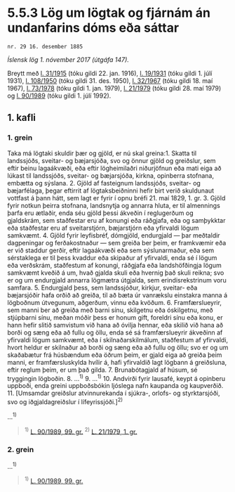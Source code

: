 # 5.5.3 Lög um lögtak og fjárnám án undanfarins dóms eða sáttar

`nr. 29 16. desember 1885`

_Íslensk lög 1. nóvember 2017 (útgáfa 147)._

Breytt með
[l. 31/1915](https://althingi.is/altext/stjt/1915.031.html) (tóku gildi 22. jan. 1916),
[l. 19/1931](https://althingi.is/altext/stjtnr.html#1931019) (tóku gildi 1. júlí 1931),
[l. 108/1950](https://althingi.is/altext/stjtnr.html#1950108) (tóku gildi 31. des. 1950),
[l. 32/1967](https://althingi.is/altext/stjtnr.html#1967032) (tóku gildi 18. maí 1967),
[l. 73/1978](https://althingi.is/altext/stjtnr.html#1978073) (tóku gildi 1. jan. 1979),
[l. 21/1979](https://althingi.is/altext/stjtnr.html#1979021) (tóku gildi 28. maí 1979) og
[l. 90/1989](https://althingi.is/altext/stjt/1989.090.html) (tóku gildi 1. júlí 1992).

## 1. kafli

### 1. grein

Taka má lögtaki skuldir þær og gjöld, er nú skal greina:1. Skatta til landssjóðs, sveitar- og bæjarsjóða, svo og önnur gjöld og greiðslur, sem eftir beinu lagaákvæði, eða eftir lögheimilaðri niðurjöfnun eða mati eiga að lúkast til landssjóðs, sveitar- og bæjarsjóða, kirkna, opinberra stofnana, embætta og sýslana.
2. Gjöld af fasteignum landssjóðs, sveitar- og bæjarfélaga, þegar eftirrit af lögtaksbeiðninni hefir birt verið skuldunaut vottfast á þann hátt, sem lagt er fyrir í opnu bréfi 21. maí 1829, 1. gr.
3. Gjöld fyrir notkun þeirra stofnana, landsnytja og annarra hluta, er til almennings þarfa eru ætlaðir, enda séu gjöld þessi ákveðin í reglugerðum og gjaldskrám, sem staðfestar eru af konungi eða ráðgjafa, eða og samþykktar eða staðfestar eru af sveitarstjórn, bæjarstjórn eða yfirvaldi lögum samkvæmt.
4. Gjöld fyrir leyfisbréf, dómgjöld, endurgjald — þar meðtaldir dagpeningar og ferðakostnaður — sem greiða ber þeim, er framkvæmir eða er við staddur gerðir, eftir lagaákvæði eða sem sýslunarmaður, eða sem sérstaklega er til þess kvaddur eða skipaður af yfirvaldi, enda sé í lögum eða verðskrám, staðfestum af konungi, ráðgjafa eða landshöfðingja lögum samkvæmt kveðið á um, hvað gjalda skuli eða hvernig það skuli reikna; svo er og um endurgjald annarra lögmætra útgjalda, sem erindisrekstrinum voru samfara.
5. Endurgjald þess, sem landssjóður, kirkjur, sveitar- eða bæjarsjóðir hafa orðið að greiða, til að bæta úr vanrækslu einstakra manna á lögboðnum útvegunum, aðgerðum, vinnu eða kvöðum.
6. Framfærslueyrir, sem manni ber að greiða með barni sínu, skilgetnu eða óskilgetnu, með stjúpbarni sínu, meðan móðir þess er honum gift, foreldri sínu eða konu, er hann hefir slitið samvistum við hana að óvilja hennar, eða skilið við hana að borði og sæng eða að fullu og öllu, enda sé sá framfærslueyrir ákveðinn af yfirvaldi lögum samkvæmt, eða í skilnaðarskilmálum, staðfestum af yfirvaldi, hvort heldur er skilnaður að borði og sæng eða að fullu og öllu; svo er og um skaðabætur frá húsbændum eða öðrum þeim, er gjald eiga að greiða þeim manni, er framfærsluskylda hvílir á, hafi yfirvaldið lagt lögbann á greiðsluna, eftir reglum þeim, er um það gilda.
7. Brunabótagjald af húsum, sé tryggingin lögboðin.
8. …<sup>1)</sup> 
9. …<sup>1)</sup> 
10. Andvirði fyrir lausafé, keypt á opinberu uppboði, enda greini uppboðsbókin ljóslega nafn kaupanda og kaupverðið.
11. [Umsamdar greiðslur atvinnurekanda í sjúkra-, orlofs- og styrktarsjóði, svo og iðgjaldagreiðslur í lífeyrissjóði.]<sup>2)</sup> 

…<sup>1)</sup> 

> <sup>1)</sup> [L. 90/1989, 99. gr.](https://althingi.is/altext/stjt/1989.090.html#G99) <sup>2)</sup> [L. 21/1979, 1. gr.](https://althingi.is/altext/stjtnr.html#1979021?g1)

### 2. grein

…<sup>1)</sup> 

> <sup>1)</sup> [L. 90/1989, 99. gr.](https://althingi.is/altext/stjt/1989.090.html#G99)
